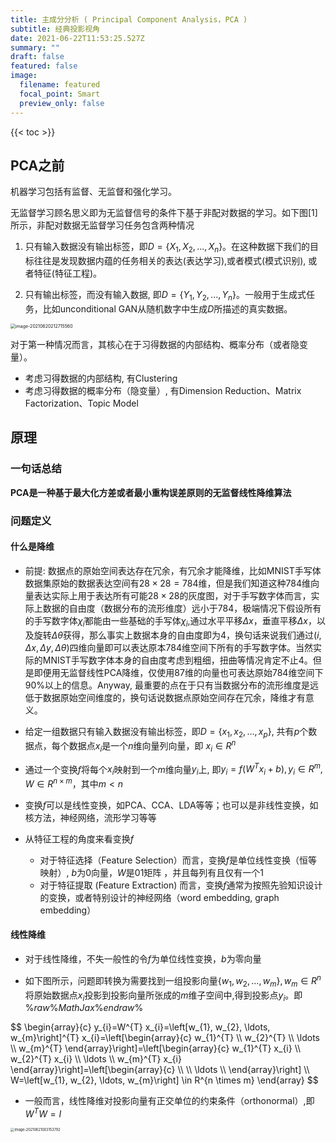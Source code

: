 ```yaml
---
title: 主成分分析 ( Principal Component Analysis，PCA )
subtitle: 经典投影视角
date: 2021-06-22T11:53:25.527Z
summary: ""
draft: false
featured: false
image:
  filename: featured
  focal_point: Smart
  preview_only: false
---
```

{{< toc >}}
## PCA之前

机器学习包括有监督、无监督和强化学习。

无监督学习顾名思义即为无监督信号的条件下基于非配对数据的学习。如下图[1]所示，非配对数据无监督学习任务包含两种情况

1. 只有输入数据没有输出标签，即$D=\{X_1,X_2,...,X_n\}$。在这种数据下我们的目标往往是发现数据内蕴的任务相关的表达(表达学习),或者模式(模式识别), 或者特征(特征工程)。

2. 只有输出标签，而没有输入数据, 即$D=\{Y_1,Y_2,...,Y_n\}$。一般用于生成式任务，比如unconditional GAN从随机数字中生成$D$所描述的真实数据。

<img src="https://gitee.com/zi-ming-wang/img-cloud-pub/raw/master/image-20210620212715560.png" alt="image-20210620212715560" style="zoom: 50%;" />

对于第一种情况而言，其核心在于习得数据的内部结构、概率分布（或者隐变量）。

* 考虑习得数据的内部结构, 有Clustering
* 考虑习得数据的概率分布（隐变量）, 有Dimension Reduction、Matrix Factorization、Topic Model
## 原理 

### 一句话总结

**PCA是一种基于最大化方差或者最小重构误差原则的无监督线性降维算法**

### 问题定义

#### 什么是降维

* 前提: 数据点的原始空间表达存在冗余，有冗余才能降维，比如MNIST手写体数据集原始的数据表达空间有$28\times 28=784$维，但是我们知道这种784维向量表达实际上用于表达所有可能$28\times28$的灰度图，对于手写数字体而言，实际上数据的自由度（数据分布的流形维度）远小于$784$，极端情况下假设所有的手写数字体$\hat{\chi}_i$都能由一些基础的手写体$\chi_i$,通过水平平移$\Delta x$，垂直平移$\Delta x$，以及旋转$\Delta \theta$获得，那么事实上数据本身的自由度即为4，换句话来说我们通过$(i,\Delta x,\Delta y,\Delta \theta)$四维向量即可以表达原本$784$维空间下所有的手写数字体。当然实际的MNIST手写数字体本身的自由度考虑到粗细，扭曲等情况肯定不止$4$。但是即便用无监督线性PCA降维，仅使用$87$维的向量也可表达原始$784$维空间下$90\%$以上的信息。Anyway, 最重要的点在于只有当数据分布的流形维度是远低于数据原始空间维度的，换句话说数据点原始空间存在冗余，降维才有意义。

* 给定一组数据只有输入数据没有输出标签，即$D=\{x_1,x_2,...,x_p\}$, 共有$p$个数据点，每个数据点$x_i$是一个$n$维向量列向量，即 $x_i \in R^n$
* 通过一个变换$f$将每个$x_i$映射到一个$m$维向量$y_i$上, 即$y_i=f(W^Tx_i+b),y_i \in R^m, W \in R^{n\times m}$，其中$m \lt n$
* 变换$f$可以是线性变换，如PCA、CCA、LDA等等；也可以是非线性变换，如核方法，神经网络，流形学习等等
* 从特征工程的角度来看变换$f$
  * 对于特征选择（Feature Selection）而言，变换$f$是单位线性变换（恒等映射）, $b$为0向量，$W$是01矩阵 ，并且每列有且仅有一个1
  * 对于特征提取 (Feature Extraction) 而言，变换$f$通常为按照先验知识设计的变换，或者特别设计的神经网络（word embedding, graph embedding）
#### 线性降维

* 对于线性降维，不失一般性的令$f$为单位线性变换，$b$为零向量

* 如下图所示，问题即转换为需要找到一组投影向量$\{w_1,w_2,...,w_m\},w_m \in R^n$将原始数据点$x_i$投影到投影向量所张成的$m$维子空间中,得到投影点$y_i$。即
${\% raw \%}MathJax{\% endraw \%}$
<div>
$$
\begin{array}{c}
y_{i}=W^{T} x_{i}=\left[w_{1}, w_{2}, \ldots, w_{m}\right]^{T} x_{i}=\left[\begin{array}{c}
w_{1}^{T} \\
w_{2}^{T} \\
\ldots \\
w_{m}^{T}
\end{array}\right]=\left[\begin{array}{c}
w_{1}^{T} x_{i} \\
w_{2}^{T} x_{i} \\
\ldots \\
w_{m}^{T} x_{i}
\end{array}\right]=\left[\begin{array}{c}
<w_{1}, x_{i}> \\
<w_{2}, x_{i}> \\
\ldots \\
<w_{m}, x_{i}>
\end{array}\right] \\
W=\left[w_{1}, w_{2}, \ldots, w_{m}\right] \in R^{n \times m}
\end{array}
$$
</div>



* 一般而言，线性降维对投影向量有正交单位的约束条件（orthonormal）,即$W^TW=I$

<img src="https://gitee.com/zi-ming-wang/img-cloud-pub/raw/master/image-20210621003153792.png" alt="image-20210621003153792" style="zoom:40%;" />



